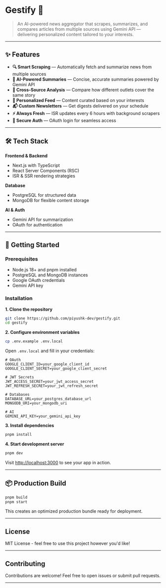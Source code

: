 # Gestify 📰

> An AI-powered news aggregator that scrapes, summarizes, and compares articles from multiple sources using Gemini API — delivering personalized content tailored to your interests.

---

## ✨ Features

- **🔍 Smart Scraping** — Automatically fetch and summarize news from multiple sources
- **🤖 AI-Powered Summaries** — Concise, accurate summaries powered by Gemini API
- **🔄 Cross-Source Analysis** — Compare how different outlets cover the same story
- **🎯 Personalized Feed** — Content curated based on your interests
- **📬 Custom Newsletters** — Get digests delivered on your schedule
- **⚡ Always Fresh** — ISR updates every 6 hours with background scrapers
- **🔐 Secure Auth** — OAuth login for seamless access

---

## 🛠️ Tech Stack

**Frontend & Backend**
- Next.js with TypeScript
- React Server Components (RSC)
- ISR & SSR rendering strategies

**Database**
- PostgreSQL for structured data
- MongoDB for flexible content storage

**AI & Auth**
- Gemini API for summarization
- OAuth for authentication

---

## 🚀 Getting Started

### Prerequisites

- Node.js 18+ and pnpm installed
- PostgreSQL and MongoDB instances
- Google OAuth credentials
- Gemini API key

### Installation

**1. Clone the repository**

```bash
git clone https://github.com/piyushk-dev/gestify.git
cd gestify
```

**2. Configure environment variables**

```bash
cp .env.example .env.local
```

Open `.env.local` and fill in your credentials:

```env
# OAuth
GOOGLE_CLIENT_ID=your_google_client_id
GOOGLE_CLIENT_SECRET=your_google_client_secret

# JWT Secrets
JWT_ACCESS_SECRET=your_jwt_access_secret
JWT_REFRESH_SECRET=your_jwt_refresh_secret

# Databases
DATABASE_URL=your_postgres_database_url
MONGODB_URI=your_mongodb_uri

# AI
GEMINI_API_KEY=your_gemini_api_key
```

**3. Install dependencies**

```bash
pnpm install
```

**4. Start development server**

```bash
pnpm dev
```

Visit [http://localhost:3000](http://localhost:3000) to see your app in action.

---

## 📦 Production Build

```bash
pnpm build
pnpm start
```

This creates an optimized production bundle ready for deployment.

---

## License

MIT License - feel free to use this project however you'd like!

---

## Contributing

Contributions are welcome! Feel free to open issues or submit pull requests.

---